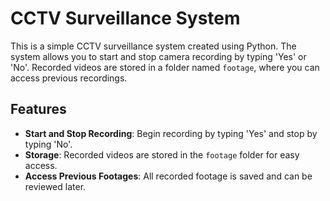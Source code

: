 # CCTV Surveillance System

This is a simple CCTV surveillance system created using Python. The system allows you to start and stop camera recording by typing 'Yes' or 'No'. Recorded videos are stored in a folder named `footage`, where you can access previous recordings.

## Features

- **Start and Stop Recording**: Begin recording by typing 'Yes' and stop by typing 'No'.
- **Storage**: Recorded videos are stored in the `footage` folder for easy access.
- **Access Previous Footages**: All recorded footage is saved and can be reviewed later.


